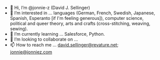 - 👋 Hi, I’m @jonnie-z (David J. Sellinger)
- 👀 I’m interested in ... languages (German, French, Swedish, Japanese, Spanish, Esperanto [if I'm feeling generous]), computer science, political and queer theory, arts and crafts (cross-stitching, weaving, sewing).
- 🌱 I’m currently learning ... Salesforce, Python.
- 💞️ I’m looking to collaborate on ...
- 📫 How to reach me ... david.sellinger@revature.net; jonnie@jonniez.com

<!---
jonnie-z/jonnie-z is a ✨ special ✨ repository because its `README.md` (this file) appears on your GitHub profile.
You can click the Preview link to take a look at your changes.
--->
